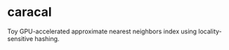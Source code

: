 # caracal

Toy GPU-accelerated approximate nearest neighbors index using locality-sensitive hashing.